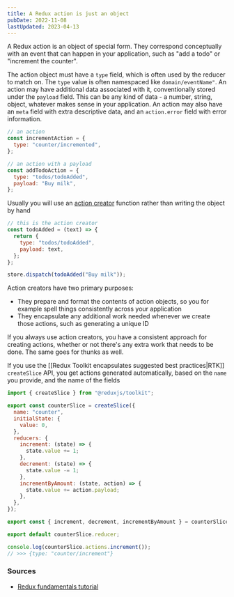 ```yaml
---
title: A Redux action is just an object
pubDate: 2022-11-08
lastUpdated: 2023-04-13
---
```


A Redux action is an object of special form. They correspond conceptually with an event that can happen in your application, such as "add a todo" or "increment the counter".

The action object must have a `type` field, which is often used by the reducer to match on. The `type` value is often namespaced like `domain/eventName"`. An action may have additional data associated with it, conventionally stored under the `payload` field. This can be any kind of data - a number, string, object, whatever makes sense in your application. An action may also have an `meta` field with extra descriptive data, and an `action.error` field with error information.

```js
// an action
const incrementAction = {
  type: "counter/incremented",
};

// an action with a payload
const addTodoAction = {
  type: "todos/todoAdded",
  payload: "Buy milk",
};
```

Usually you will use an [action creator](https://redux.js.org/tutorials/fundamentals/part-7-standard-patterns#action-creators) function rather than writing the object by hand

```js
// this is the action creator
const todoAdded = (text) => {
  return {
    type: "todos/todoAdded",
    payload: text,
  };
};

store.dispatch(todoAdded("Buy milk"));
```

Action creators have two primary purposes:

- They prepare and format the contents of action objects, so you for example spell things consistently across your application
- They encapsulate any additional work needed whenever we create those actions, such as generating a unique ID

If you always use action creators, you have a consistent approach for creating actions, whether or not there's any extra work that needs to be done. The same goes for thunks as well.

If you use the [[Redux Toolkit encapsulates suggested best practices|RTK]] `createSlice` API, you get actions generated automatically, based on the `name` you provide, and the name of the fields

```js
import { createSlice } from "@reduxjs/toolkit";

export const counterSlice = createSlice({
  name: "counter",
  initialState: {
    value: 0,
  },
  reducers: {
    increment: (state) => {
      state.value += 1;
    },
    decrement: (state) => {
      state.value -= 1;
    },
    incrementByAmount: (state, action) => {
      state.value += action.payload;
    },
  },
});

export const { increment, decrement, incrementByAmount } = counterSlice.actions;

export default counterSlice.reducer;

console.log(counterSlice.actions.increment());
// >>> {type: "counter/increment"}
```

### Sources

- [Redux fundamentals tutorial](https://redux.js.org/tutorials/fundamentals/part-2-concepts-data-flow#actions)
